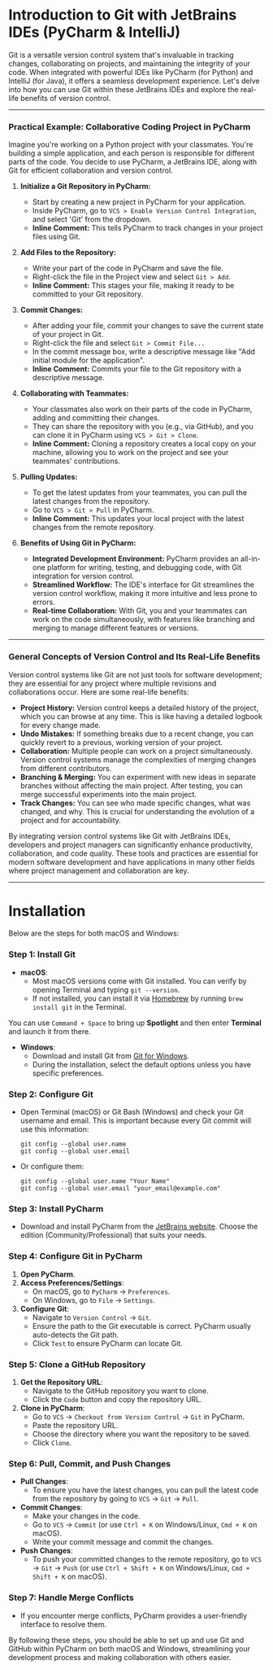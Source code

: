 # Introduction to Git with JetBrains IDEs (PyCharm & IntelliJ)

Git is a versatile version control system that's invaluable in tracking changes, collaborating on projects, and maintaining the integrity of your code. When integrated with powerful IDEs like PyCharm (for Python) and IntelliJ (for Java), it offers a seamless development experience. Let's delve into how you can use Git within these JetBrains IDEs and explore the real-life benefits of version control.

---

### Practical Example: Collaborative Coding Project in PyCharm

Imagine you're working on a Python project with your classmates. You're building a simple application, and each person is responsible for different parts of the code. You decide to use PyCharm, a JetBrains IDE, along with Git for efficient collaboration and version control.

1. **Initialize a Git Repository in PyCharm:**
   - Start by creating a new project in PyCharm for your application.
   - Inside PyCharm, go to `VCS > Enable Version Control Integration`, and select 'Git' from the dropdown.
   - **Inline Comment:** This tells PyCharm to track changes in your project files using Git.

2. **Add Files to the Repository:**
   - Write your part of the code in PyCharm and save the file.
   - Right-click the file in the Project view and select `Git > Add`.
   - **Inline Comment:** This stages your file, making it ready to be committed to your Git repository.

3. **Commit Changes:**
   - After adding your file, commit your changes to save the current state of your project in Git.
   - Right-click the file and select `Git > Commit File...`
   - In the commit message box, write a descriptive message like "Add initial module for the application".
   - **Inline Comment:** Commits your file to the Git repository with a descriptive message.

4. **Collaborating with Teammates:**
   - Your classmates also work on their parts of the code in PyCharm, adding and committing their changes.
   - They can share the repository with you (e.g., via GitHub), and you can clone it in PyCharm using `VCS > Git > Clone`.
   - **Inline Comment:** Cloning a repository creates a local copy on your machine, allowing you to work on the project and see your teammates' contributions.

5. **Pulling Updates:**
   - To get the latest updates from your teammates, you can pull the latest changes from the repository.
   - Go to `VCS > Git > Pull` in PyCharm.
   - **Inline Comment:** This updates your local project with the latest changes from the remote repository.

6. **Benefits of Using Git in PyCharm:**
   - **Integrated Development Environment:** PyCharm provides an all-in-one platform for writing, testing, and debugging code, with Git integration for version control.
   - **Streamlined Workflow:** The IDE's interface for Git streamlines the version control workflow, making it more intuitive and less prone to errors.
   - **Real-time Collaboration:** With Git, you and your teammates can work on the code simultaneously, with features like branching and merging to manage different features or versions.

---

### General Concepts of Version Control and Its Real-Life Benefits

Version control systems like Git are not just tools for software development; they are essential for any project where multiple revisions and collaborations occur. Here are some real-life benefits:

- **Project History:** Version control keeps a detailed history of the project, which you can browse at any time. This is like having a detailed logbook for every change made.
- **Undo Mistakes:** If something breaks due to a recent change, you can quickly revert to a previous, working version of your project.
- **Collaboration:** Multiple people can work on a project simultaneously. Version control systems manage the complexities of merging changes from different contributors.
- **Branching & Merging:** You can experiment with new ideas in separate branches without affecting the main project. After testing, you can merge successful experiments into the main project.
- **Track Changes:** You can see who made specific changes, what was changed, and why. This is crucial for understanding the evolution of a project and for accountability.

By integrating version control systems like Git with JetBrains IDEs, developers and project managers can significantly enhance productivity, collaboration, and code quality. These tools and practices are essential for modern software development and have applications in many other fields where project management and collaboration are key.

---

# Installation

Below are the steps for both macOS and Windows:

### Step 1: Install Git
- **macOS**: 
  - Most macOS versions come with Git installed. You can verify by opening Terminal and typing `git --version`.
  - If not installed, you can install it via [Homebrew](https://brew.sh/) by running `brew install git` in the Terminal.

You can use `Command + Space` to bring up **Spotlight** and then enter **Terminal** and launch it from there.

- **Windows**: 
  - Download and install Git from [Git for Windows](https://gitforwindows.org/).
  - During the installation, select the default options unless you have specific preferences.

### Step 2: Configure Git
- Open Terminal (macOS) or Git Bash (Windows) and check your Git username and email. This is important because every Git commit will use this information:
  ```
  git config --global user.name
  git config --global user.email
  ```
- Or configure them:
  ```
  git config --global user.name "Your Name"
  git config --global user.email "your_email@example.com"
  ```

### Step 3: Install PyCharm
- Download and install PyCharm from the [JetBrains website](https://www.jetbrains.com/pycharm/download/). Choose the edition (Community/Professional) that suits your needs.

### Step 4: Configure Git in PyCharm
1. **Open PyCharm**.
2. **Access Preferences/Settings**:
   - On macOS, go to `PyCharm` -> `Preferences`.
   - On Windows, go to `File` -> `Settings`.
3. **Configure Git**:
   - Navigate to `Version Control` -> `Git`.
   - Ensure the path to the Git executable is correct. PyCharm usually auto-detects the Git path.
   - Click `Test` to ensure PyCharm can locate Git.

### Step 5: Clone a GitHub Repository
1. **Get the Repository URL**:
   - Navigate to the GitHub repository you want to clone.
   - Click the `Code` button and copy the repository URL.
2. **Clone in PyCharm**:
   - Go to `VCS` -> `Checkout from Version Control` -> `Git` in PyCharm.
   - Paste the repository URL.
   - Choose the directory where you want the repository to be saved.
   - Click `Clone`.

### Step 6: Pull, Commit, and Push Changes
- **Pull Changes**:
  - To ensure you have the latest changes, you can pull the latest code from the repository by going to `VCS` -> `Git` -> `Pull`.
- **Commit Changes**:
  - Make your changes in the code.
  - Go to `VCS` -> `Commit` (or use `Ctrl + K` on Windows/Linux, `Cmd + K` on macOS).
  - Write your commit message and commit the changes.
- **Push Changes**:
  - To push your committed changes to the remote repository, go to `VCS` -> `Git` -> `Push` (or use `Ctrl + Shift + K` on Windows/Linux, `Cmd + Shift + K` on macOS).

### Step 7: Handle Merge Conflicts
- If you encounter merge conflicts, PyCharm provides a user-friendly interface to resolve them.

By following these steps, you should be able to set up and use Git and GitHub within PyCharm on both macOS and Windows, streamlining your development process and making collaboration with others easier.


